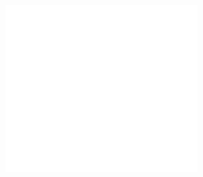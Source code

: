<img align=center src="https://raw.githubusercontent.com/irene1216/irene1216/master/svgs/qr.svg" generate_link='false' >